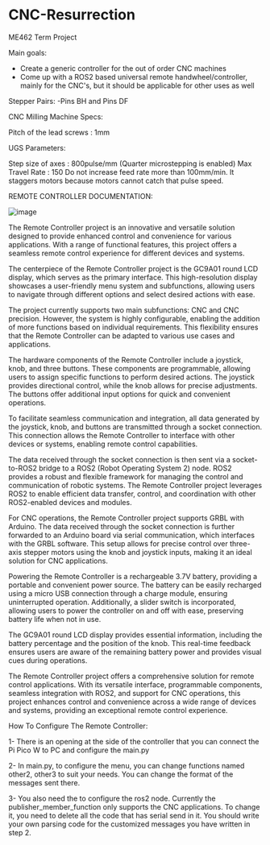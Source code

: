 # CNC-Resurrection
ME462 Term Project 

Main goals:
- Create a generic controller for the out of order CNC machines
- Come up with a ROS2 based universal remote handwheel/controller, mainly for the CNC's, but it should be applicable for other uses as well

Stepper Pairs:
-Pins BH and Pins DF

CNC Milling Machine Specs:

Pitch of the lead screws : 1mm

UGS Parameters:

Step size of axes : 800pulse/mm (Quarter microstepping is enabled)
Max Travel Rate : 150
Do not increase feed rate more than 100mm/min. It staggers motors because motors cannot catch that pulse speed.

REMOTE CONTROLLER DOCUMENTATION:

![image](https://github.com/freddiefreeloader1/CNC-Resurrection-/assets/69372260/136cd479-13cd-4fee-a907-c1a98e1ffbf9)

The Remote Controller project is an innovative and versatile solution designed to provide enhanced control and convenience for various applications. With a range of functional features, this project offers a seamless remote control experience for different devices and systems.

The centerpiece of the Remote Controller project is the GC9A01 round LCD display, which serves as the primary interface. This high-resolution display showcases a user-friendly menu system and subfunctions, allowing users to navigate through different options and select desired actions with ease.

The project currently supports two main subfunctions: CNC and CNC precision. However, the system is highly configurable, enabling the addition of more functions based on individual requirements. This flexibility ensures that the Remote Controller can be adapted to various use cases and applications.

The hardware components of the Remote Controller include a joystick, knob, and three buttons. These components are programmable, allowing users to assign specific functions to perform desired actions. The joystick provides directional control, while the knob allows for precise adjustments. The buttons offer additional input options for quick and convenient operations.

To facilitate seamless communication and integration, all data generated by the joystick, knob, and buttons are transmitted through a socket connection. This connection allows the Remote Controller to interface with other devices or systems, enabling remote control capabilities.

The data received through the socket connection is then sent via a socket-to-ROS2 bridge to a ROS2 (Robot Operating System 2) node. ROS2 provides a robust and flexible framework for managing the control and communication of robotic systems. The Remote Controller project leverages ROS2 to enable efficient data transfer, control, and coordination with other ROS2-enabled devices and modules.

For CNC operations, the Remote Controller project supports GRBL with Arduino. The data received through the socket connection is further forwarded to an Arduino board via serial communication, which interfaces with the GRBL software. This setup allows for precise control over three-axis stepper motors using the knob and joystick inputs, making it an ideal solution for CNC applications.

Powering the Remote Controller is a rechargeable 3.7V battery, providing a portable and convenient power source. The battery can be easily recharged using a micro USB connection through a charge module, ensuring uninterrupted operation. Additionally, a slider switch is incorporated, allowing users to power the controller on and off with ease, preserving battery life when not in use.

The GC9A01 round LCD display provides essential information, including the battery percentage and the position of the knob. This real-time feedback ensures users are aware of the remaining battery power and provides visual cues during operations.

The Remote Controller project offers a comprehensive solution for remote control applications. With its versatile interface, programmable components, seamless integration with ROS2, and support for CNC operations, this project enhances control and convenience across a wide range of devices and systems, providing an exceptional remote control experience.


How To Configure The Remote Controller:

1- There is an opening at the side of the controller that you can connect the Pi Pico W to PC and configure the main.py

2- In main.py, to configure the menu, you can change functions named other2, other3 to suit your needs. You can change the format of the messages sent there. 

3- You also need the to configure the ros2 node. Currently the publisher_member_function only supports the CNC applications. To change it, you need to delete all the code that has serial send in it. You should write your own parsing code for the customized messages you have written in step 2. 


